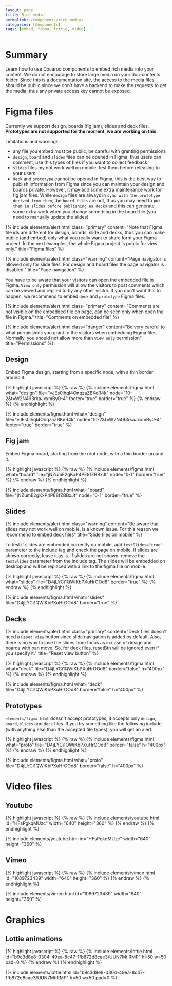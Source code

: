 ```yaml
---
layout: page
title: Rich media
permalink: /components/rich-media/
categories: [Components]
tags: [embed, figma, lottie, video]
---
```


# Summary
Learn how to use Docaroo components to embed rich media into your content. We do not encourage to store large media on your doc-contents folder. Since this is a documentation site, the access to the media files should be public since we don't have a backend to make the requests to get the media, thus any private access key cannot be exposed. 

# Figma files
Currently we support design, boards (fig jam), slides and deck files. **Prototypes are not supported for the moment, we are working on this.**

Limitations and warnings:
- any file you embed must be public, be careful with granting permissions
- `design`, `board` and `slides` files can be opened in Figma, thus users can comment, use this types of files if you want to collect feedback
- `slides` files my not work well on mobile, test them before releasing to your users
- `deck` and `prototype` cannot be opened in Figma, this is the best way to publish information from Figma since you can maintain your design and boards private. However, it may add some extra maintenance work for fig jam files. While `design` files are always in `sync with the prototype derived from them`, the `board files` are not, thus you may need to `put them in slides before publishing as decks` and this can generate some extra work when you change something in the board file (you need to manually update the slides)

{% include elements/alert.html 
    class="primary" 
    content="Note that Figma file ids are different for design, boards, slide and decks, thus you can make public (and embed) only what you really want to share form your Figma project. In the next examples, the whole Figma project is public for view only." 
    title="Figma files" 
%}

{% include elements/alert.html 
    class="warning" 
    content="Page navigator is allowed only for slide files. For design and board files the page navigator is disabled." 
    title="Page navigation" 
%}

You have to be aware that your visitors can open the embedded file in Figma. `View only` permission will allow the visitors to post comments which can be viewed and replied to by any other visitor. If you don't want this to happen, we recommend to embed `deck` and `prototype` Figma files.

{% include elements/alert.html 
    class="primary" 
    content="Comments are not visible on the embedded file on page, can be seen only when open the file in Figma." 
    title="Comments on embedded file"
%}

{% include elements/alert.html 
    class="danger" 
    content="Be very careful to what permissions you grant to the visitors when embedding Figma files. Normally, you should not allow more than `View only` permission"
    title="Permissions" 
%}

## Design
Embed Figma design, starting from a specific node, with a thin border around it.

{% highlight javascript %}
{% raw %}
{% include elements/figma.html what="design" 
    file="vJEs0lhqI4OnqzaZBKeR4k" 
    node="10-2&t=W2N493rkaJxxmBy0-4" 
    footer="true" 
    border="true" 
%}
{% endraw %}
{% endhighlight %}

{% include elements/figma.html 
    what="design" 
    file="vJEs0lhqI4OnqzaZBKeR4k" 
    node="10-2&t=W2N493rkaJxxmBy0-4" 
    footer="true" 
    border="true" 
%}

## Fig jam
Embed Figma board, starting from the root node, with a thin border around it.

{% highlight javascript %}
{% raw %}
{% include elements/figma.html 
    what="board" 
    file="jNZumE2gKxP4PE8fZBBxJt" 
    node="0-1" 
    border="true" 
%}
{% endraw %}
{% endhighlight %}

{% include elements/figma.html 
    what="board" 
    file="jNZumE2gKxP4PE8fZBBxJt" 
    node="0-1" 
    border="true" 
%}

## Slides
{% include elements/alert.html 
    class="warning" 
    content="Be aware that slides may not work well on mobile, is a known issue. For this reason we recommend to embed deck files" 
    title="Slide files on mobile"
%}

To test if slides are embedded correctly on mobile, add `testSlides="true"` parameter to the include tag and check the page on mobile. If slides are shown correctly, leave it as is. If slides are not shown, remove the `testSlides` parameter from the include tag. The slides will be embedded on desktop and will be replaced with a link to the figma file on mobile.

{% highlight javascript %}
{% raw %}
{% include elements/figma.html 
    what="slides" 
    file="D4jLYCi1QWiKbPXuHrOOd8"
    border="true" 
%}
{% endraw %}
{% endhighlight %}

{% include elements/figma.html 
    what="slides" 
    file="D4jLYCi1QWiKbPXuHrOOd8" 
    border="true" 
%}

## Decks

{% include elements/alert.html class="primary" content="Deck files doesn't need a `Reset view` button since slide navigation is added by default. Also, there is no way to lose the slides from focus as in case of design and boards with pan move. So, for deck files, resetBtn will be ignored even if you specify it." title="Reset view button" %}

{% highlight javascript %}
{% raw %}
{% include elements/figma.html 
    what="deck" 
    file="D4jLYCi1QWiKbPXuHrOOd8" 
    border="false" 
    h="400px" 
%}
{% endraw %}
{% endhighlight %}

{% include elements/figma.html 
    what="deck" 
    file="D4jLYCi1QWiKbPXuHrOOd8" 
    border="false" 
    h="400px" 
%}

## Prototypes

`elements/figma.html` doesn't accept prototypes, it accepts only `design`, `board`, `slides` and `deck` files. If you try something like the following include (with anything else than the accepted file types), you will get an alert.

{% highlight javascript %}
{% raw %}
{% include elements/figma.html 
    what="proto" 
    file="D4jLYCi1QWiKbPXuHrOOd8" 
    border="false" 
    h="400px" 
%}
{% endraw %}
{% endhighlight %}

{% include elements/figma.html 
    what="proto" 
    file="D4jLYCi1QWiKbPXuHrOOd8" 
    border="false" 
    h="400px" 
%}

# Video files
## Youtube
{% highlight javascript %}
{% raw %}
{% include elements/youtube.html 
    id="HFsPgkqMUzc" 
    width="640" 
    height="360" 
%}
{% endraw %}
{% endhighlight %}

{% include elements/youtube.html 
    id="HFsPgkqMUzc" 
    width="640" 
    height="360" 
%}

## Vimeo
{% highlight javascript %}
{% raw %}
{% include elements/vimeo.html
    id="1089723439" 
    width="640" 
    height="360" 
%}
{% endraw %}
{% endhighlight %}

{% include elements/vimeo.html 
    id="1089723439" 
    width="640" 
    height="360" 
%}

# Graphics
## Lottie animations
{% highlight javascript %}
{% raw %}
{% include elements/lottie.html 
    id="b9c3d8e8-0304-49ea-8c47-1fb872d8cae3/UUN7MtiRMP" 
    h=50 
    w=50 
    pad=0 
%}
{% endraw %}
{% endhighlight %}

{% include elements/lottie.html 
    id="b9c3d8e8-0304-49ea-8c47-1fb872d8cae3/UUN7MtiRMP" 
    h=50 
    w=50 
    pad=0 
%}